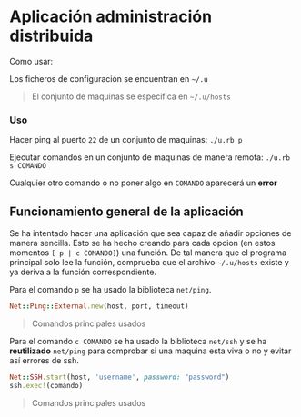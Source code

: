 # Aplicación administración distribuida

Como usar:

Los ficheros de configuración se encuentran en `~/.u`
> El conjunto de maquinas se especifica en `~/.u/hosts`

### Uso

Hacer ping al puerto `22` de un conjunto de maquinas:
`./u.rb p`
 
Ejecutar comandos en un conjunto de maquinas de manera remota:
`./u.rb s COMANDO`

Cualquier otro comando o no poner algo en `COMANDO` aparecerá un **error**

## Funcionamiento general de la aplicación

Se ha intentado hacer una aplicación que sea capaz de añadir opciones de manera sencilla. Esto se ha hecho creando para cada opcion (en estos momentos `[ p | c COMANDO]`) una función. De tal manera que el programa principal solo lee la función, comprueba que el archivo `~/.u/hosts` existe y ya deriva a la función correspondiente.

Para el comando `p` se ha usado la biblioteca `net/ping`.
```ruby
Net::Ping::External.new(host, port, timeout)
```
> Comandos principales usados

Para el comando `c COMANDO` se ha usado la biblioteca `net/ssh` y se ha **reutilizado**  `net/ping` para comprobar si una maquina esta viva o no y evitar así errores de ssh.
```ruby
Net::SSH.start(host, 'username', password: "password")
ssh.exec!(comando)
```
> Comandos principales usados
